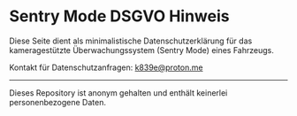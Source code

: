 # Sentry Mode DSGVO Hinweis

Diese Seite dient als minimalistische Datenschutzerklärung für das kameragestützte Überwachungssystem (Sentry Mode) eines Fahrzeugs.

Kontakt für Datenschutzanfragen: k839e@proton.me

---
Dieses Repository ist anonym gehalten und enthält keinerlei personenbezogene Daten.
